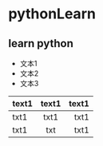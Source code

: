 # pythonLearn
## learn python 
- 文本1
- 文本2
- 文本3

|text1 |text1 |text1 |
|------|:----:|-----:|
|txt1  |txt1  |txt1  |
|txt1  |txt   |txt1  |
